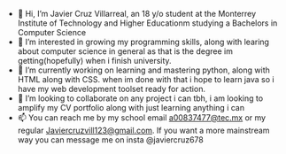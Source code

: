 - 👋 Hi, I’m Javier Cruz Villarreal, an 18 y/o student at the Monterrey Institute of Technology and Higher Educationm studying a Bachelors in Computer Science
- 👀 I’m interested in growing my programming skills, along with learing about computer science in general as that is the degree im getting(hopefully) when i finish university.
- 🌱 I’m currently working on learning and mastering python, along with HTML along with CSS. when im done with that i hope to learn java so i have my web development toolset ready for action.
- 💞️ I’m looking to collaborate on any project i can tbh, i am looking to amplify my CV portfolio along with just learning anything i can
- 📫 You can reach me by my school email a00837477@tec.mx or my regular Javiercruzvill123@gmail.com. If you want a more mainstream way you can message me on insta @javiercruz678


<!---
A00837477/A00837477 is a ✨ special ✨ repository because its `README.md` (this file) appears on your GitHub profile.
You can click the Preview link to take a look at your changes.
--->
